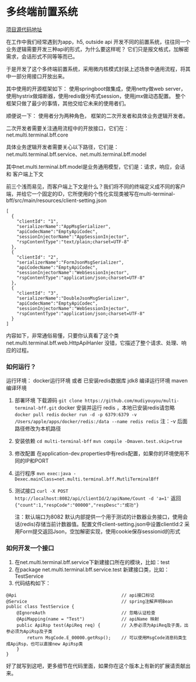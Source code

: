 # 多终端前置系统

[项目源代码地址](https://github.com/mudiyouyou/multi-terminal-bff)

在工作中我们经常遇到为app，h5, outside api 开发不同的前置系统，往往同一个业务逻辑需要开发三种api的形式，为什么要这样呢？
它们只是报文格式，加解密需求，会话形式不同等等而已。

于是开发了这个多终端前置系统，采用微内核模式封装上述场景中通用流程，将其中一部分用接口开放出来。

其中使用的开源框架如下：
使用springboot做集成，使用netty做web server，使用hystrix做熔断器，使用redis做分布式session，使用jmx做动态配置。
整个框架只做了最少的事情，其他交给它未来的使用者们。

顺便说一下：
使用者分为两种角色， 框架的二次开发者和具体业务逻辑开发者。

二次开发者需要关注通用流程中的开放接口，它们在：net.multi.terminal.bff.core

具体业务逻辑开发者需要关心以下路径，它们是：net.multi.terminal.bff.service、net.multi.terminal.bff.model

其中net.multi.terminal.bff.model是业务通用模型，它们是：请求，响应，会话 和 客户端上下文

前三个浅而易见，而客户端上下文是什么？我们将不同的终端定义成不同的客户端，并给它一个固定的ID，它所使用的个性化实现类被写在multi-terminal-bff/src/main/resources/client-setting.json

    [
      {
        "clientId": "1",
        "serializerName":"AppMsgSerializer",
        "apiCodecName":"EmptyApiCodec",
        "sessionInjectorName":"AppSessionInjector",
        "rspContentType":"text/plain;charset=UTF-8"
      },
      {
        "clientId": "2",
        "serializerName":"FormJsonMsgSerializer",
        "apiCodecName":"EmptyApiCodec",
        "sessionInjectorName":"WebSessionInjector",
        "rspContentType":"application/json;charset=UTF-8"
      },
      {
        "clientId": "3",
        "serializerName":"DoubleJsonMsgSerializer",
        "apiCodecName":"EmptyApiCodec",
        "sessionInjectorName":"WebSessionInjector",
        "rspContentType":"application/json;charset=UTF-8"
      }
    ]

内容如下，非常通俗易懂，只要你认真看了这个类net.multi.terminal.bff.web.HttpApiHanler
没错，它描述了整个请求、处理、响应的过程。

### 如何运行？
运行环境：
    docker运行环境 或者 已安装redis数据库
    jdk8 编译运行环境
    maven 编译环境

1. 部署环境
    下载源码
    `git clone https://github.com/mudiyouyou/multi-terminal-bff.git`
    docker 安装并运行 redis ，本地已安装redis请忽略 
    `docker pull redis`
    `docker run -d -p 6379:6379 -v /Users/apple/apps/docker/redis:/data --name redis redis`
    注：-v 后面路径修改为本机路径
2. 安装依赖
    `cd multi-terminal-bff`
    `mvn compile -Dmaven.test.skip=true`
3. 修改配置
    在application-dev.properties中有redis配置，如果你的环境使用不同的IP和PORT
4. 运行程序
    `mvn exec:java -Dexec.mainClass=net.multi.terminal.bff.MutliTerminalBff`
5. 测试接口
    `curl -X POST http://localhost:8082/api/clientId/2/apiName/Count -d 'a=1'`
    返回
    `{"count":1,"respCode":"00000","respDesc":"成功"}`
    
    注：默认端口为8082  默认内部提供一个用于测试的计数器业务接口，使用会话(redis)存储当前计数器值。配置文件client-setting.json中设置clientId:2 采用Form提交返回Json，空加解密实现，使用cookie保存sessionid的形式

### 如何开发一个接口
1. 在net.multi.terminal.bff.service下新建接口所在的模块，比如：test
2. 在package net.multi.terminal.bff.service.test 新建接口类，比如：TestService
3. 代码结构如下：
```
@Api                                        // api接口标记
@Service                                    // spring注解声明Bean
public class TestService {
    @IgnoreAuth                             // 忽略认证检查
    @ApiMapping(name = "Test")              // apiName 映射 
    public ApiRsp test(ApiReq req) {        // 入参必须为ApiReq及子类，出参必须为ApiRsp及子类
        return MsgCode.E_00000.getRsp();    // 可以使用MsgCode消息码类生成ApiRsp，也可以直接new ApiRsp类
    }
}
```
好了就写到这吧，更多细节在代码里面，如果你在这个版本上有新的扩展请贡献出来。

